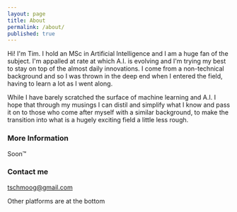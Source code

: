 ```yaml
---
layout: page
title: About
permalink: /about/
published: true
---
```


Hi! I'm Tim. I hold an MSc in Artificial Intelligence and I am a huge fan of the subject. I'm appalled at rate at which A.I. is evolving and I'm trying my best to stay on top of the almost daily innovations. I come from a non-technical background and so I was thrown in the deep end when I entered the field, having to learn a lot as I went along. 

While I have barely scratched the surface of machine learning and A.I. I hope that through my musings I can distil and simplify what I know and pass it on to those who come after myself with a similar background, to make the transition into what is a hugely exciting field a little less rough.


### More Information

Soon™

### Contact me

[tschmoog@gmail.com](mailto:email@domain.com)

Other platforms are at the bottom

